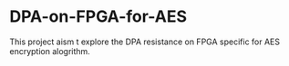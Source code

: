 # DPA-on-FPGA-for-AES
This project aism t explore the DPA resistance on FPGA specific for AES encryption alogrithm.
